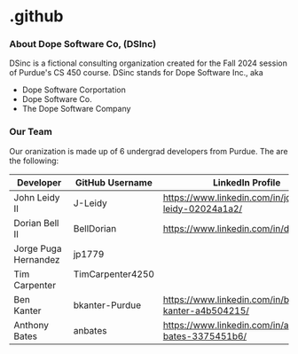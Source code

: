 # .github

### **About Dope Software Co, (DSInc)**  
DSinc is a fictional consulting organization created for the Fall 2024 session of Purdue's CS 450 course.
DSinc stands for Dope Software Inc., aka

-   Dope Software Corportation
-   Dope Software Co.
-   The Dope Software Company

### **Our Team**
Our oranization is made up of 6 undergrad developers from Purdue.
The are the following:

| **Developer**                   | **GitHub Username**    | **LinkedIn Profile**
|---------------------------------|------------------------|---------------------------------------------------------|
| John Leidy II&nbsp;&nbsp;&nbsp; | J-Leidy                | https://www.linkedin.com/in/john-leidy-02024a1a2/       |
| Dorian Bell II&nbsp;&nbsp;&nbsp;| BellDorian             | https://www.linkedin.com/in/dorianlbell/                |
| Jorge Puga Hernandez&nbsp;&nbsp;| jp1779                 |                                                         |
| Tim Carpenter&nbsp;&nbsp;&nbsp; | TimCarpenter4250 &nbsp;|    | https://www.linkedin.com/in/tim-carpenter-a5490a28a/    |
| Ben Kanter&nbsp;&nbsp;&nbsp;    | bkanter-Purdue         | https://www.linkedin.com/in/benjamin-kanter-a4b504215/  |
| Anthony Bates&nbsp;&nbsp;&nbsp; | anbates                | https://www.linkedin.com/in/anthony-bates-3375451b6/    |

